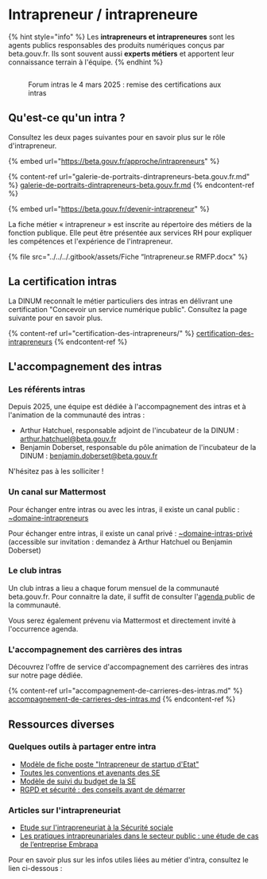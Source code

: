 # Intrapreneur / intrapreneure

{% hint style="info" %}
Les **intrapreneurs et intrapreneures** sont les agents publics responsables des produits numériques conçus par beta.gouv.fr. Ils sont souvent aussi **experts métiers** et apportent leur connaissance terrain à l'équipe.
{% endhint %}

<figure><img src="../../../.gitbook/assets/DSC06063.JPG" alt=""><figcaption><p>Forum intras le 4 mars 2025 : remise des certifications aux intras</p></figcaption></figure>

## Qu'est-ce qu'un intra ?

Consultez les deux pages suivantes pour en savoir plus sur le rôle d'intrapreneur.

{% embed url="https://beta.gouv.fr/approche/intrapreneurs" %}

{% content-ref url="galerie-de-portraits-dintrapreneurs-beta.gouv.fr.md" %}
[galerie-de-portraits-dintrapreneurs-beta.gouv.fr.md](galerie-de-portraits-dintrapreneurs-beta.gouv.fr.md)
{% endcontent-ref %}

{% embed url="https://beta.gouv.fr/devenir-intrapreneur" %}

La fiche métier « intrapreneur » est inscrite au répertoire des métiers de la fonction publique. Elle peut être présentée aux services RH pour expliquer les compétences et l'expérience de l'intrapreneur.

{% file src="../../../.gitbook/assets/Fiche “Intrapreneur.se RMFP.docx" %}

## La certification intras

La DINUM reconnaît le métier particuliers des intras en délivrant une certification "Concevoir un service numérique public". Consultez la page suivante pour en savoir plus.

{% content-ref url="certification-des-intrapreneurs/" %}
[certification-des-intrapreneurs](certification-des-intrapreneurs/)
{% endcontent-ref %}

## L'accompagnement des intras

### Les référents intras

Depuis 2025, une équipe est dédiée à l'accompagnement des intras et à l'animation de la communauté des intras :

* Arthur Hatchuel, responsable adjoint de l'incubateur de la DINUM : arthur.hatchuel@beta.gouv.fr
* Benjamin Doberset, responsable du pôle animation de l'incubateur de la DINUM : benjamin.doberset@beta.gouv.fr

N'hésitez pas à les solliciter !

### Un canal sur Mattermost

Pour échanger entre intras ou avec les intras, il existe un canal public : [\~domaine-intrapreneurs](https://mattermost.incubateur.net/betagouv/channels/domaine-intrapreneurs)

Pour échanger entre intras, il existe un canal privé : [\~domaine-intras-privé](https://mattermost.incubateur.net/betagouv/channels/domaine-intras-prive) (accessible sur invitation : demandez à Arthur Hatchuel ou Benjamin Doberset)

### Le club intras

Un club intras a lieu a chaque forum mensuel de la communauté beta.gouv.fr. Pour connaitre la date, il suffit de consulter l'[agenda ](https://calendar.google.com/calendar/embed?src=0ieonqap1r5jeal5ugeuhoovlg%40group.calendar.google.com\&ctz=Europe/Paris)public de la communauté.

Vous serez également prévenu via Mattermost et directement invité à l'occurrence agenda.

### L'accompagnement des carrières des intras

Découvrez l'offre de service d'accompagnement des carrières des intras sur notre page dédiée.

{% content-ref url="accompagnement-de-carrieres-des-intras.md" %}
[accompagnement-de-carrieres-des-intras.md](accompagnement-de-carrieres-des-intras.md)
{% endcontent-ref %}

## Ressources diverses

### Quelques outils à partager entre intra

* [Modèle de fiche poste "Intrapreneur de startup d'Etat"](https://github.com/betagouv/beta.gouv.fr/files/3069081/Fiche.poste.Intrapreneur.startup.d.Etat.VBETA.docx)
* [Toutes les conventions et avenants des SE](https://www.data.gouv.fr/fr/datasets/conventions-de-partenariat/)
* [Modèle de suivi du budget de la SE](https://docs.google.com/spreadsheets/d/1JSVnmruZq0iufjpxabnYKaHcR1XBygL0MXkYOm7nz3E/edit?usp=sharing)
* [RGPD et sécurité : des conseils avant de démarrer](../../../je-securise-mon-produit/guide-rgpd-et-securite.md)

### Articles sur l'intrapreneuriat

* [Etude sur l'intrapreneuriat à la Sécurité sociale](https://en3s.fr/articles-regards/reac/2020/INTRAPRENEURIAT.pdf)
* [Les pratiques intrapreunariales dans le secteur public : une étude de cas de l’entreprise Embrapa](https://pad.incubateur.net/kHFy0e1oTOSCbZAsQT24hg?view)

Pour en savoir plus sur les infos utiles liées au métier d'intra, consultez le lien ci-dessous :

